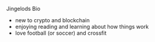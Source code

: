 Jingelods Bio

- new to crypto and blockchain
- enjoying reading and learning about how things work 
- love football (or soccer) and crossfit
